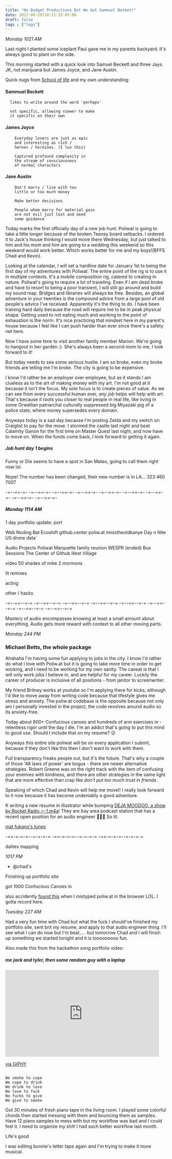 ```yaml
---
title: "No Budget Productions But We Got Sammuel Beckett"
date: 2017-09-25T10:21:32-07:00
draft: false
tags : ["logs"]
---
```


*Monday 1021 AM*

Last night I planted some iceplant Paul gave me in my parents backyard. It's always good to plant on the side.

This morning started with a quick look into Samuel Beckett and three Jays. JK, not marijuana but James Joyce, and Jane Austin.

Quick nugs from [School of life](https://youtu.be/LIYiThAyY8s) and my own understanding:

#### Sammuel Beckett
      likes to write around the word 'perhaps'

      not specific, allowing viewer to make
      it specific on their own

#### James Joyce
        Everyday losers are just as epic
        and interesting as rich /
        heroes / heroines. (I luv this)

        Captured profound complexity in
        the stream of consciousness
        of normal characters

#### Jane Austin
        Don't marry / live with too
        little or too much money

        Make better decisions

        People whom marry for material gain
        are not evil just lost and need
        some guidance


Today marks the first officially day of a new job hunt. Poliwat is going to take a little longer because of the broken Teensy board setbacks. I ordered it to Jack's house thinking I would move there Wednesday, but just talked to him and his mom and him are going to a wedding this weekend so this weekend would work better. Which works better for me and my boys!(BFFS Chad and Kevin).

Looking at the calendar, I will set a hardline date for January 1st to being the first day of my adventures with Poliwat. The entire point of the rig is to use it in multiple contexts. It's a mobile composition rig, catered to creating in nature. Poliwat's going to require a lot of traveling. Even if I am dead broke and have to resort to being a poor transient, I will still go around and build my sound map. Bridges and libraries will always be free. Besides, an global adventure in your twenties is the compound advice from a large pool of old people's advice I've received. Apparently it's the thing to do. I have been training hard daily because the road will require me to be in peak physical shape. Getting used to not eating much and working to the point of exhaustion is the norm. It's nice practicing that mindset here in my parent's house because I feel like I can push harder than ever since there's a safety net here.

Now I have some time to visit another family member Marion. We're going to hangout in her garden :). She's always been a second mom to me, I look forward to it!

But today needs to see some serious hustle. I am so broke, even my broke friends are telling me I'm broke. The city is going to be expensive.

I know I'd rather be an employer over employee, but as it stands I am clueless as to the art of making money with my art. I'm not good at it because it isn't the focus. My sole focus is to create pieces of value. As we can see from every successful human ever, _any job_ helps will help with art. That's because it roots you closer to real people in real life, like living in some Orwellian patriarchal culturally suppressed big Miyazaki pig of a police state, where money supersedes every domain.

Anyways today is a sad day because I'm posting Zelda and my switch on Craiglist to pay for the move. I stormed the castle last night and beat Calamity Ganon for the first time on Master Quest last night, and now have to move on. When the funds come back, I look forward to getting it again.  

##### Job hunt day 1 begins

Funny or Die seems to have a spot in San Mateo, going to call them right now lol.

Nope! The number has been changed, their new number is in LA... 323 460 7007

-=--==-=- -=--==-=- -=--==-=- -=--==-=- -=--==-=- -=--==-=- -=--==-=- -=--==-=- -=--==-=-


##### Monday 1114 AM

1 day portfolio update:
port

Web
  Noding Bat
  Ecoshift
  github.center
  poliw.at
  imisstheoldkanye
  Day n Nite
  US drone data`

Audio Projects
  Poliwat
  Marquette family reunion
  WESPR (ended)
  Bus Sessions
  The Center of Github
  Illest Village

video
  50 shades of mike
  2 mormons

lit remixes

acting

other / hacks

-=--==--=-= -=--==--=-= -=--==--=-= -=--==--=-= -=--==--=-= -=--==--=-= -=--==--=-= -=--==--=-=

Mastery of audio encompasses knowing at least a small amount about everything. Audio gets more reward with context to all other moving parts.


*Monday 244 PM*

### Michael Betts, the whole package

Ahahaha I'm having some fun applying to jobs in the city. I know I'd rather do what I love with Poliw.at but it is going to take more time in order to get working, and I need to be working for my own sanity. The caveat is that I will only work jobs I believe in, and are helpful for my career. Luckily the career of producer is inclusive of all positions - from janitor to screenwriter.

My friend Britney works at youtube so I'm applying there for kicks, although I'd like to move away from writing code because that lifestyle gives me stress and anxiety. The poliw.at codebase is the opposite because not only am I personally invested in the project, the code revolves around audio so its anxiety-free.

Today about 800+ Confucious canoes and hundreds of arm exercises in - relentless rigor until the day I die. I'm an addict that's going to put this mind to good use. Should I include that on my resume? 😉


Anyways this entire site poliwat will be on every application I submit, because if they don't like this then I don't want to work with them.

Full transparency freaks people out, but it's the future. That's why a couple of those '48 laws of power' are bogus - there are newer alternative strategies. Robert Greene was on the right track with the item of confusing your enemies with kindness, and there are other strategies in the same light that are more effective than crap like _don't put too much trust in friends_.   

Speaking of which Chad and Kevin will help me move!! I really look forward to it now because it has become undeniably a good adventure.

K writing a new resume in illustrator while bumping [DEJA MOODOO, a show by Rocket Radio 🔥-1.m4a](https://rocketradiolive.com/broadcast/deja-moodoo-010)! They are bay area podcast station that has a recent open position for an audio engineer 🙏🏽🙃 So lit.

[mat fukano's tunes](https://soundcloud.com/mat-fukano)

-==-=-=-=--=-=-=-= -==-=-=-=--=-=-=-= -==-=-=-=--=-=-=-=



dailies
mapping


*1017 PM*

* @chad's

Finishing up portfolio site

got 1000 Confucious Canoes in

also accidently [found this](http://www.sentosa.com.sg/polw/index.html) when I mistyped poliw.at in the browser LOL. I gotta record here.


*Tuesday 227 AM*

Had a very fun time with Chad but what the fuck I should've finished my portfolio site, sent brit my resume, and apply to that audio engineer thing. I'll see what I can do now but I'm beat..... but tomorrow Chad and I will finish up something we started tonight and it is tooooooooo fun.

Also made this from the hackathon song portfolio video:

##### me jack and tyler, then some random guy with a laptop

<iframe src="https://giphy.com/embed/1QS1bSFsqaC5y" width="480" height="270" frameBorder="0" class="giphy-embed" allowFullScreen></iframe><p><a href="https://giphy.com/gifs/1QS1bSFsqaC5y">via GIPHY</a></p>

```

We smoke to cope
We cope to drink
We drink to love
We love to fuck
No fucks to give
We give to smoke

```

Got 30 minutes of fresh piano tape in the living room. I played some colorful chords then started messing with them and bouncing them as samples. Have 12 piano samples to mess with but my workflow was bad and I could feel it. I need to organize my shit! I had such better workflow last month.

Life's good

I was editing bonnie's letter tape again and I'm trying to make it more musical.
